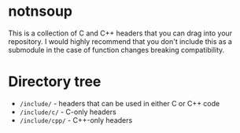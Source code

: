 # notnsoup
This is a collection of C and C++ headers that you can drag into your repository. I would highly recommend that you don't include this as a submodule in the case of function changes breaking compatibility.

# Directory tree
- `/include/` - headers that can be used in either C or C++ code
- `/include/c/` - C-only headers
- `/include/cpp/` - C++-only headers